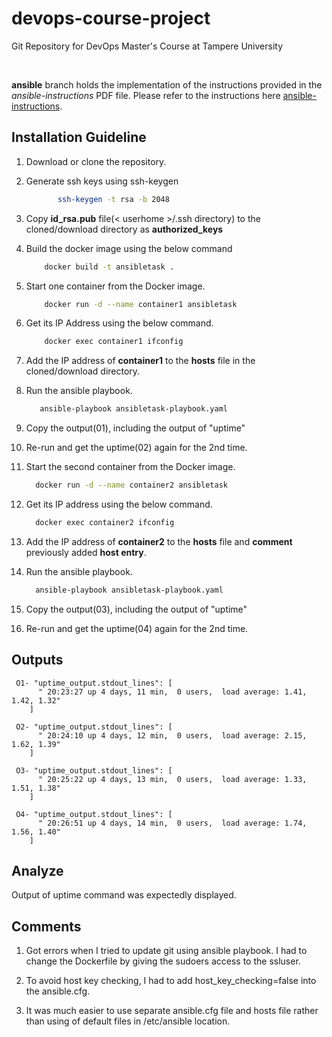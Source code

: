 # devops-course-project
Git Repository for DevOps Master's Course at Tampere University

<br>

**ansible** branch holds the implementation of the instructions provided in the *ansible-instructions* PDF file. Please refer to the instructions here [ansible-instructions](./ansible-instructions.pdf).

<be>

## Installation Guideline

1. Download or clone the repository.

2. Generate ssh keys using ssh-keygen

    ```bash
           ssh-keygen -t rsa -b 2048
    ```
3. Copy **id_rsa.pub** file(< userhome >/.ssh directory) to the cloned/download directory as 
 **authorized_keys**
4. Build the docker image using the below command
    ```bash
        docker build -t ansibletask .
    ```
5. Start one container from the Docker image.
    ```bash
        docker run -d --name container1 ansibletask
    ```
6. Get its IP Address using the below command.
    ```bash
        docker exec container1 ifconfig
    ```
7. Add the IP address of **container1** to the **hosts** file in the cloned/download directory.

8. Run the ansible playbook.
    ```bash
       ansible-playbook ansibletask-playbook.yaml 
    ```
9. Copy the output(01), including the output of "uptime"
10. Re-run and get the uptime(02) again for the 2nd time.
11. Start the second container from the Docker image.
    ```bash
      docker run -d --name container2 ansibletask
    ```
12. Get its IP address using the below command.
    ```bash
      docker exec container2 ifconfig
    ```
13. Add the IP address of **container2** to the **hosts** file and **comment** previously added **host entry**.
14. Run the ansible playbook.
    ```bash
      ansible-playbook ansibletask-playbook.yaml
     ```
15. Copy the output(03), including the output of "uptime"
16. Re-run and get the uptime(04) again for the 2nd time. 

## Outputs

  
  ``` 
   O1- "uptime_output.stdout_lines": [
        " 20:23:27 up 4 days, 11 min,  0 users,  load average: 1.41, 1.42, 1.32" 
      ] 
  ```
  ```
   O2- "uptime_output.stdout_lines": [
        " 20:24:10 up 4 days, 12 min,  0 users,  load average: 2.15, 1.62, 1.39"
    ]
  ```
  ```
   O3- "uptime_output.stdout_lines": [
        " 20:25:22 up 4 days, 13 min,  0 users,  load average: 1.33, 1.51, 1.38"
    ]
  ```
  ```
   O4- "uptime_output.stdout_lines": [
        " 20:26:51 up 4 days, 14 min,  0 users,  load average: 1.74, 1.56, 1.40"
    ]
  ```
## Analyze
   Output of uptime command was expectedly displayed.
## Comments
1. Got errors when I tried to update git using ansible playbook. I had to change the Dockerfile by giving the sudoers access to the ssluser.

2. To avoid host key checking, I had to add host_key_checking=false into the ansible.cfg.

3. It was much easier to use separate ansible.cfg file and hosts file rather than using of default files in /etc/ansible location. 
